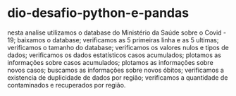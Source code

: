 # dio-desafio-python-e-pandas
nesta analise utilizamos o database do Ministério da Saúde sobre o Covid - 19;
baixamos o database;
verificamos as 5 primeiras linha e as 5 ultimas;
verificamos o tamanho do database;
verificamos os valores nulos e tipos de dados;
verificamos os dados estatísticos casos acumulados;
plotamos as informações sobre casos acumulados;
plotamos as informações sobre novos casos;
buscamos as informações sobre novos óbitos;
verificamos a existencia de duplicidade de dados por região;
verificamos a quantidade de contaminados e recuperados por região.

